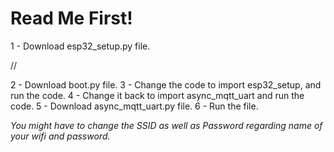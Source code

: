 # Read Me First!

1 - Download esp32_setup.py file.

//

2 - Download boot.py file.
3 - Change the code to import esp32_setup, and run the code.
4 - Change it back to import async_mqtt_uart and run the code.
5 - Download async_mqtt_uart.py file.
6 - Run the file.

*You might have to change the SSID as well as Password regarding name of your wifi and password.*
